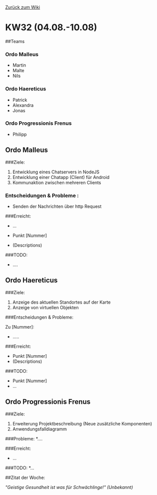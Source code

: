 [Zurück zum Wiki](https://github.com/Institute-Web-Science-and-Technologies/GeoVisualization/wiki/Entwicklungstagebuch)
# KW32 (04.08.-10.08)
##Teams
### Ordo Malleus
* Martin 
* Malte 
* Nils

### Ordo Haereticus
* Patrick
* Alexandra
* Jonas

### Ordo Progressionis Frenus
* Philipp

## Ordo Malleus
###Ziele:
 1. Entwicklung eines Chatservers in NodeJS
 2. Entwicklung einer Chatapp (Client) für Android
 3. Kommunaktion zwischen mehreren Clients

### Entscheidungen & Probleme :
* Senden der Nachrichten über http Request

###Erreicht:
* ...

* Punkt [Nummer]
 * (Descriptions)

###TODO:
* ....

## Ordo Haereticus
###Ziele:
 1. Anzeige des aktuellen Standortes auf der Karte
 2. Anzeige von virtuellen Objekten
 
###Entscheidungen & Probleme:

Zu [Nummer]: 
 * .....


###Erreicht:
* Punkt [Nummer]
 * (Descriptions)

###TODO:
* Punkt [Nummer]
* ...

## Ordo Progressionis Frenus
###Ziele:
 1. Erweiterung Projektbeschreibung (Neue zusätzliche Komponenten)
 2. Anwendungsfalldiagramm

###Probleme:
*....

###Erreicht:
* ...

###TODO:
*...

##Zitat der Woche:

_"Geistige Gesundheit ist was für Schwächlinge!" (Unbekannt)_
